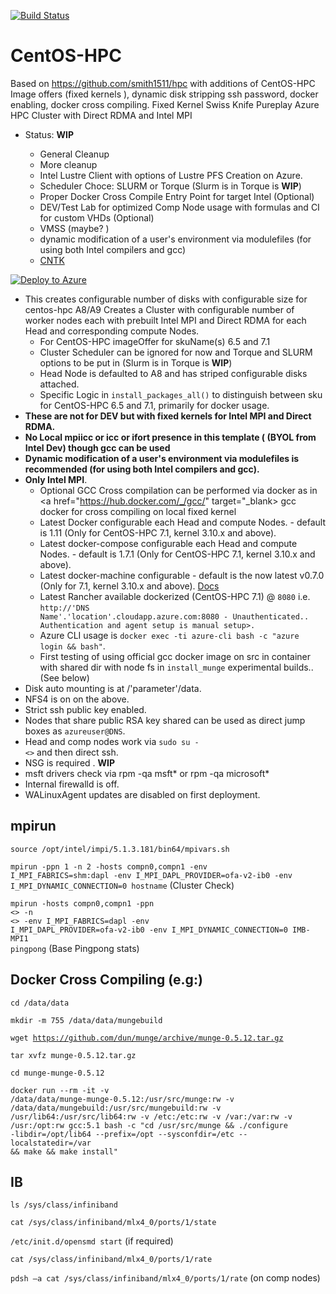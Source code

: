  [![Build Status](https://travis-ci.org/Azure/azure-bigcompute-hpcscripts.png?branch=master)](https://travis-ci.org/Azure/azure-bigcompute-hpcscripts)

# CentOS-HPC
Based on https://github.com/smith1511/hpc with additions of CentOS-HPC Image offers (fixed kernels ), dynamic disk stripping ssh password, docker enabling, docker cross compiling. Fixed Kernel Swiss Knife Pureplay Azure HPC Cluster with Direct RDMA and Intel MPI
* Status: __WIP__

   *  General Cleanup
   *  More cleanup 
   *  Intel Lustre Client with options of Lustre PFS Creation on Azure.
   *  Scheduler Choce: SLURM or Torque (Slurm is in Torque is __WIP__)
   *  Proper Docker Cross Compile Entry Point for target Intel (Optional)
   *  DEV/Test Lab for optimized Comp Node usage with formulas and CI  for custom VHDs (Optional)
   *  VMSS (maybe? )
   *  dynamic modification of a user's environment via modulefiles (for using both Intel compilers and gcc)
   *  <a href="http://github.com/Microsoft/cntk" target="_blank">CNTK</a> 

<a href="https://portal.azure.com/#create/Microsoft.Template/uri/https%3A%2F%2Fraw.githubusercontent.com%2FAzure%2Fazure-bigcompute-hpcscripts%2Fmaster%2Fazuredeploy.json" target="_blank">
   <img alt="Deploy to Azure" src="http://azuredeploy.net/deploybutton.png"/>
</a>

* This creates configurable number of disks with configurable size for centos-hpc A8/A9 
Creates a Cluster with configurable number of worker nodes each with prebuilt Intel MPI and Direct RDMA for each Head and corresponding compute Nodes.
   * For CentOS-HPC imageOffer for skuName(s) 6.5 and 7.1
   * Cluster Scheduler can be ignored for now and Torque and SLURM options to be put in  (Slurm is in Torque is __WIP__)
   * Head Node is defaulted to A8 and has striped configurable disks attached.
   * Specific Logic in <code>install_packages_all()</code> to distinguish between sku for CentOS-HPC 6.5 and 7.1, primarily for docker usage.
* __These are not for DEV but with fixed kernels for Intel MPI and Direct RDMA.__
* __No Local mpiicc or icc or ifort presence  in this template ( (BYOL from Intel Dev) though gcc can be used__
* __Dynamic modification of a user's environment via modulefiles is recommended (for using both Intel compilers and gcc).__
* __Only Intel MPI__.
   * Optional GCC Cross compilation can be performed via docker as in <a href="https://hub.docker.com/_/gcc/" target="_blank> gcc docker for cross compiling on local fixed kernel </a>
   * Latest Docker configurable each Head and compute Nodes. - default is 1.11 (Only for CentOS-HPC 7.1, kernel 3.10.x and above).
   * Latest docker-compose configurable each Head and compute Nodes. - default is 1.7.1 (Only for CentOS-HPC 7.1, kernel 3.10.x and above).
   * Latest docker-machine configurable  - default is the now latest v0.7.0 (Only for 7.1, kernel 3.10.x and above). [Docs](https://docs.docker.com/machine/drivers/azure/)
   * Latest Rancher available dockerized (CentOS-HPC 7.1) @ <code>8080</code> i.e. <code>http://'DNS Name'.'location'.cloudapp.azure.com:8080 - Unauthenticated.. Authentication and agent setup is manual setup>.</code>
   * Azure CLI usage is <code>docker exec -ti azure-cli bash -c "azure login && bash"</code>.
   * First testing of using official gcc docker image on src in container with shared dir with node fs in <code>install_munge</code> experimental builds.. (See below)
* Disk auto mounting is at /'parameter'/data.
* NFS4 is on on the above.
* Strict ssh public key enabled.
* Nodes that share public RSA key shared can be used as direct jump boxes as <code>azureuser@DNS</code>.
* Head and comp nodes work via <code>sudo su - <<hpc user>></code> and then direct ssh.
* NSG is required . __WIP__
* msft drivers check via rpm -qa msft* or rpm -qa microsoft*
* Internal firewalld is off.
* WALinuxAgent updates are disabled on first deployment.

## mpirun

<code>source /opt/intel/impi/5.1.3.181/bin64/mpivars.sh</code>

<code>mpirun -ppn 1 -n 2 -hosts compn0,compn1 -env I_MPI_FABRICS=shm:dapl -env I_MPI_DAPL_PROVIDER=ofa-v2-ib0 -env I_MPI_DYNAMIC_CONNECTION=0 hostname</code>  (Cluster Check)

<code>mpirun -hosts compn0,compn1 -ppn <<processes per node in number>> -n <<number of consequtive processes>> -env I_MPI_FABRICS=dapl -env I_MPI_DAPL_PROVIDER=ofa-v2-ib0 -env I_MPI_DYNAMIC_CONNECTION=0 IMB-MPI1 pingpong</code>
(Base Pingpong stats)

## Docker Cross Compiling (e.g:)

<code>cd /data/data</code>

<code>mkdir -m 755 /data/data/mungebuild</code>

<code>wget https://github.com/dun/munge/archive/munge-0.5.12.tar.gz</code>

<code>tar xvfz munge-0.5.12.tar.gz</code>

<code>cd munge-munge-0.5.12</code>

<code>docker run --rm -it -v /data/data/munge-munge-0.5.12:/usr/src/munge:rw -v /data/data/mungebuild:/usr/src/mungebuild:rw -v /usr/lib64:/usr/src/lib64:rw  -v /etc:/etc:rw -v /var:/var:rw -v /usr:/opt:rw  gcc:5.1 bash -c "cd /usr/src/munge && ./configure -libdir=/opt/lib64 --prefix=/opt --sysconfdir=/etc --localstatedir=/var && make && make install"</code>

## IB

<code>ls /sys/class/infiniband</code>

<code>cat /sys/class/infiniband/mlx4_0/ports/1/state</code>

<code>/etc/init.d/opensmd start</code> (if required)

<code>cat /sys/class/infiniband/mlx4_0/ports/1/rate</code>

<code>pdsh –a cat /sys/class/infiniband/mlx4_0/ports/1/rate</code> (on comp nodes)

